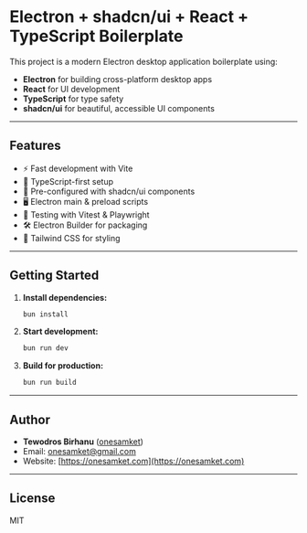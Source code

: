 # Electron + shadcn/ui + React + TypeScript Boilerplate

This project is a modern Electron desktop application boilerplate using:

- **Electron** for building cross-platform desktop apps
- **React** for UI development
- **TypeScript** for type safety
- **shadcn/ui** for beautiful, accessible UI components

---

## Features

- ⚡️ Fast development with Vite
- 🦾 TypeScript-first setup
- 🎨 Pre-configured with shadcn/ui components
- 🖥️ Electron main & preload scripts
- 🧪 Testing with Vitest & Playwright
- 🛠️ Electron Builder for packaging
- 💅 Tailwind CSS for styling

---

## Getting Started

1. **Install dependencies:**
   ```sh
   bun install
   ```
2. **Start development:**
   ```sh
   bun run dev
   ```
3. **Build for production:**
   ```sh
   bun run build
   ```

---

## Author

- **Tewodros Birhanu** ([onesamket](https://github.com/onesamket))
- Email: onesamket@gmail.com
- Website: [https://onesamket.com](https://onesamket.com)

---

## License

MIT
